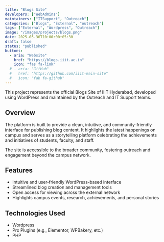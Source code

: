```yaml
---
title: "Blogs Site"
developers: ["WebAdmins"]
maintainers: ["ITSupport", "Outreach"]
categories: ["Blogs", "External", "outreach"]
tags: ["External", "Wordpress", "Outreach"]
image: "/images/projects/blogs.png"
date: 2025-05-30T10:00:00+05:30
draft: false
status: "published"
buttons:
  - aria: "Website"
    href: "https://blogs.iiit.ac.in"
    icon: "fas fa-link"
  # - aria: "GitHub"
  #   href: "https://github.com/iiit-main-site"
  #   icon: "fab fa-github"
---
```


This project represents the official Blogs Site of IIIT Hyderabad, developed using WordPress and maintained by the Outreach and IT Support teams.

## Overview

The platform is built to provide a clean, intuitive, and community-friendly interface for publishing blog content. It highlights the latest happenings on campus and serves as a storytelling platform celebrating the achievements and initiatives of students, faculty, and staff.

The site is accessible to the broader community, fostering outreach and engagement beyond the campus network.

## Features

- Intuitive and user-friendly WordPress-based interface
- Streamlined blog creation and management tools
- Open access for viewing across the external network
- Highlights campus events, research, achievements, and personal stories

## Technologies Used

- Wordpress
- Pro Plugins (e.g., Elementor, WPBakery, etc.)
- PHP

